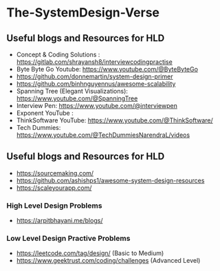 # The-SystemDesign-Verse

<h2> Useful blogs and Resources for HLD</h2>

* Concept & Coding Solutions : https://gitlab.com/shrayansh8/interviewcodingpractise
* Byte Byte Go Youtube: https://www.youtube.com/@ByteByteGo
* https://github.com/donnemartin/system-design-primer
* https://github.com/binhnguyennus/awesome-scalability
* Spanning Tree (Elegant Visualizations): https://www.youtube.com/@SpanningTree
* Interview Pen: https://www.youtube.com/@interviewpen
* Exponent YouTube :
* ThinkSoftware YouTube: https://www.youtube.com/@ThinkSoftware/
* Tech Dummies: https://www.youtube.com/@TechDummiesNarendraL/videos
  
<h2> Useful blogs and Resources for HLD</h2>

* https://sourcemaking.com/
* https://github.com/ashishps1/awesome-system-design-resources
* https://scaleyourapp.com/

<h3> High Level Design Problems </h3>

* https://arpitbhayani.me/blogs/

<h3> Low Level Design Practive Problems </h3>

* https://leetcode.com/tag/design/ (Basic to Medium)
* https://www.geektrust.com/coding/challenges  (Advanced Level)


